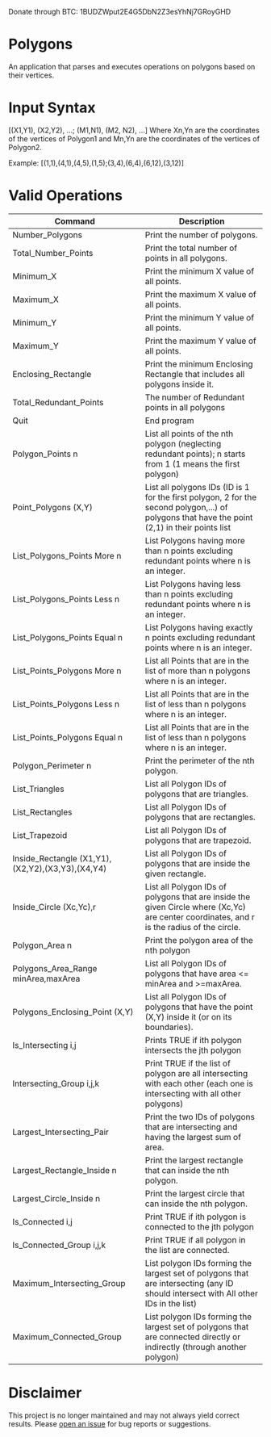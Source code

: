 Donate through BTC: 1BUDZWput2E4G5DbN2Z3esYhNj7GRoyGHD

# Polygons
An application that parses and executes operations on polygons based on their vertices.

# Input Syntax
[(X1,Y1), (X2,Y2), ...; (M1,N1), (M2, N2), ...]
Where Xn,Yn are the coordinates of the vertices of Polygon1 and Mn,Yn are the coordinates of the vertices of Polygon2.

Example:
[(1,1),(4,1),(4,5),(1,5);(3,4),(6,4),(6,12),(3,12)]

# Valid Operations

| Command  | Description |
| ------------- | ------------- |
|Number_Polygons | Print the number of polygons.|
|Total_Number_Points | Print the total number of points in all polygons.|
|Minimum_X| Print the minimum X value of all points. |
|Maximum_X| Print the maximum X value of all points. |
|Minimum_Y| Print the minimum Y value of all points. |
|Maximum_Y| Print the maximum Y value of all points. |
|Enclosing_Rectangle| Print the minimum Enclosing Rectangle that includes all polygons inside it. |
|Total_Redundant_Points| The number of Redundant points in all polygons |
|Quit| End program |
|Polygon_Points n| List all points of the nth polygon (neglecting redundant points); n starts from 1 (1 means the first polygon)  |
|Point_Polygons (X,Y)| List all polygons IDs (ID is 1 for the first polygon, 2 for the second polygon,...)  of polygons that have the point (2,1) in their points list  |
|List_Polygons_Points More n| List Polygons having more than n points excluding redundant points where n is an integer. |
|List_Polygons_Points Less n| List Polygons having less than n points excluding redundant points where n is an integer. |
|List_Polygons_Points Equal n| List Polygons having exactly n points excluding redundant points where n is an integer. |
|List_Points_Polygons More n| List all Points that are in the list of more than n polygons where n is an integer. |
|List_Points_Polygons Less n| List all Points that are in the list of less than n polygons where n is an integer. |
|List_Points_Polygons Equal n| List all Points that are in the list of less than n polygons where n is an integer. |
|Polygon_Perimeter n| Print the perimeter of the nth polygon. |
|List_Triangles| List all Polygon IDs of polygons that are triangles. |
|List_Rectangles| List all Polygon IDs of polygons that are rectangles. | 
|List_Trapezoid| List all Polygon IDs of polygons that are trapezoid. |
|Inside_Rectangle (X1,Y1),(X2,Y2),(X3,Y3),(X4,Y4)| List all Polygon IDs of polygons that are inside the given rectangle. |
|Inside_Circle (Xc,Yc),r| List all Polygon IDs of polygons that are inside the given Circle where (Xc,Yc) are center coordinates, and r is the radius of the circle. |
|Polygon_Area n| Print the polygon area of the nth polygon |
|Polygons_Area_Range minArea,maxArea| List all Polygon IDs of polygons that have area <= minArea and >=maxArea. |
|Polygons_Enclosing_Point (X,Y)| List all Polygon IDs of polygons that have the point (X,Y) inside it (or on its boundaries). |
|Is_Intersecting i,j| Prints TRUE if ith polygon intersects the jth polygon |
|Intersecting_Group i,j,k| Print TRUE if the list of polygon are all intersecting with each other (each one is intersecting with all other polygons) |
|Largest_Intersecting_Pair| Print the two IDs of polygons that are intersecting and having the largest sum of area. |
|Largest_Rectangle_Inside n| Print the largest rectangle that can inside the nth polygon. |
|Largest_Circle_Inside n| Print the largest circle that can inside the nth polygon. |
|Is_Connected i,j| Print TRUE if ith polygon is connected to the jth polygon |
|Is_Connected_Group i,j,k| Print TRUE if all polygon in the list are connected. |
|Maximum_Intersecting_Group| List polygon IDs forming the largest set of polygons that are intersecting (any ID should intersect with All other IDs in the list) |
|Maximum_Connected_Group| List polygon IDs forming the largest set of polygons that are connected directly or indirectly (through another polygon) |

# Disclaimer
This project is no longer maintained and may not always yield correct results. Please [open an issue](https://github.com/GiovanniMounir/Polygons/issues/new) for bug reports or suggestions.
